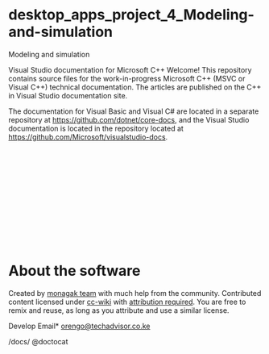 # desktop_apps_project_4_Modeling-and-simulation
Modeling and simulation












Visual Studio documentation for Microsoft C++
Welcome! This repository contains source files for the work-in-progress Microsoft C++ (MSVC or Visual C++) technical documentation. The articles are published on the C++ in Visual Studio documentation site.

The documentation for Visual Basic and Visual C# are located in a separate repository at https://github.com/dotnet/core-docs, and the Visual Studio documentation is located in the repository located at https://github.com/Microsoft/visualstudio-docs.

</br ></br ></br ></br ></br ></br ></br ></br ></br ></br ></br >

















# About the software
Created by [monagak team](http://MONAGAK.co.ke) with much help from the community. Contributed content licensed under [cc-wiki](https://creativecommons.org/licenses/by-sa/3.0/) with [attribution required](http://blog.stackoverflow.com/2009/06/attribution-required/). You are free to remix and reuse, as long as you attribute and use a similar license.



Develop Email*  orengo@techadvisor.co.ke


/docs/ @doctocat

